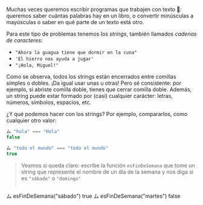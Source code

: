 Muchas veces queremos escribir programas que trabajen con texto :page_facing_up:: queremos saber cuántas palabras hay en un libro, o convertir minúsculas a mayúsculas o saber en qué parte de un texto está otro.

Para este tipo de problemas tenemos los _strings_, también llamados _cadenas de caracteres_:

* `"Ahora la guagua tiene que dormir en la cuna"`
* `'El hierro nos ayuda a jugar'`
* `"¡Hola, Miguel!"`

Como se observa, todos los strings están encerrados entre comillas simples o dobles. ¡Da igual usar unas u otras! Pero sé consistente: por ejemplo, si abriste comilla doble, tienes que cerrar comilla doble. Además, un string puede estar formado por (casi) cualquier carácter: letras, números, símbolos, espacios, etc.

¿Y qué podemos hacer con los strings? Por ejemplo, compararlos, como cualquier otro valor:

```javascript
ム "hola" === "Hola"
false

ム "todo el mundo" === "todo el mundo"
true
```

> Veamos si queda claro: escribe la función `esFinDeSemana` que tome un string que represente el nombre de un día de la semana y nos diga si es `"sábado"` o `"domingo"` 
> 
> ```javascript
ム esFinDeSemana("sábado")
true
ム esFinDeSemana("martes")
false
```

